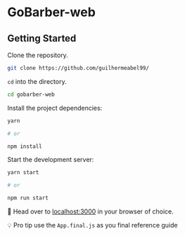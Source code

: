 # GoBarber-web

## Getting Started

Clone the repository.

```sh
git clone https://github.com/guilhermeabel99/
```

`cd` into the directory.

```sh
cd gobarber-web
```

Install the project dependencies:

```sh
yarn

# or

npm install
```

Start the development server:

```sh
yarn start

# or

npm run start
```

🚀 Head over to [localhost:3000](http://localhost:3000) in your browser of choice.

💡 Pro tip use the `App.final.js` as you final reference guide
